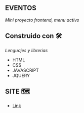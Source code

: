 ## EVENTOS

_Mini proyecto frontend, menu activo_

## Construido con 🛠️

_Lenguajes y librerias_

* HTML
* CSS
* JAVASCRIPT
* JQUERY

## SITE 🗺️

* [Link](https://site-menu-activo.netlify.app)



